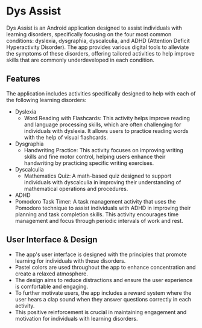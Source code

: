 # Dys Assist

Dys Assist is an Android application designed to assist individuals with learning disorders, specifically focusing on the four most common conditions: dyslexia, dysgraphia, dyscalculia, and ADHD (Attention Deficit Hyperactivity Disorder). The app provides various digital tools to alleviate the symptoms of these disorders, offering tailored activities to help improve skills that are commonly underdeveloped in each condition.

## Features

The application includes activities specifically designed to help with each of the following learning disorders:
- Dyslexia
   -  Word Reading with Flashcards: This activity helps improve reading and language processing skills, which are often challenging for individuals with dyslexia. It allows users to practice reading words with the help of visual flashcards.
- Dysgraphia
  -  Handwriting Practice: This activity focuses on improving writing skills and fine motor control, helping users enhance their handwriting by practicing specific writing exercises.
- Dyscalculia
  -  Mathematics Quiz: A math-based quiz designed to support individuals with dyscalculia in improving their understanding of mathematical operations and procedures.
-  ADHD
  -  Pomodoro Task Timer: A task management activity that uses the Pomodoro technique to assist individuals with ADHD in improving their planning and task completion skills. This activity encourages time management and focus through periodic intervals of work and rest.

## User Interface & Design
-  The app's user interface is designed with the principles that promote learning for individuals with these disorders.
-  Pastel colors are used throughout the app to enhance concentration and create a relaxed atmosphere.
-  The design aims to reduce distractions and ensure the user experience is comfortable and engaging.
-  To further motivate users, the app includes a reward system where the user hears a clap sound when they answer questions correctly in each activity.
-  This positive reinforcement is crucial in maintaining engagement and motivation for individuals with learning disorders.
